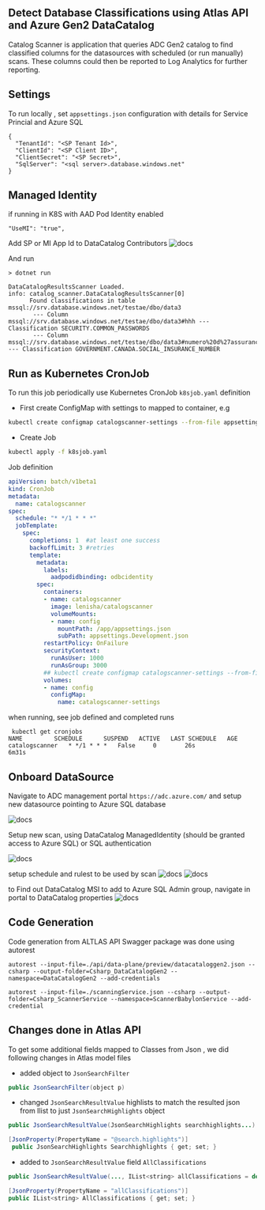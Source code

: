 ## Detect Database Classifications using Atlas API and Azure Gen2 DataCatalog

Catalog Scanner is application that queries ADC Gen2 catalog to find classified columns for the datasources with scheduled (or run manually) scans.
These columns could then  be reported to Log Analytics for further reporting.

## Settings

To run locally , set `appsettings.json` configuration with details for Service Princial and Azure SQL
```
{
  "TenantId": "<SP Tenant Id>",
  "ClientId": "<SP Client ID>",
  "ClientSecret": "<SP Secret>",
  "SqlServer": "<sql server>.database.windows.net"
}
```

## Managed Identity
if running in K8S with AAD Pod Identity enabled

```
"UseMI": "true",
```

Add SP  or MI App Id to DataCatalog Contributors
![docs](./docs/sp.png)



And run
```
> dotnet run 

DataCatalogResultsScanner Loaded.
info: catalog_scanner.DataCatalogResultsScanner[0]
      Found classifications in table mssql://srv.database.windows.net/testae/dbo/data3
       --- Column  mssql://srv.database.windows.net/testae/dbo/data3#hhh --- Classification SECURITY.COMMON_PASSWORDS
       --- Column  mssql://srv.database.windows.net/testae/dbo/data3#numero%20d%27assurance%20sociale --- Classification GOVERNMENT.CANADA.SOCIAL_INSURANCE_NUMBER
```

## Run as Kubernetes CronJob
To run this job periodically use Kubernetes CronJob  `k8sjob.yaml` definition

- First create ConfigMap with settings to mapped to container, e.g

```sh
kubectl create configmap catalogscanner-settings --from-file appsettings.Development.json
```

- Create Job
```sh
kubectl apply -f k8sjob.yaml
```

Job definition

```yaml
apiVersion: batch/v1beta1
kind: CronJob
metadata:
  name: catalogscanner
spec:
  schedule: "* */1 * * *"
  jobTemplate:
    spec:
      completions: 1  #at least one success
      backoffLimit: 3 #retries
      template:
        metadata:
          labels:
            aadpodidbinding: odbcidentity
        spec:
          containers:
          - name: catalogscanner
            image: lenisha/catalogscanner
            volumeMounts:
            - name: config
              mountPath: /app/appsettings.json
              subPath: appsettings.Development.json
          restartPolicy: OnFailure
          securityContext:
            runAsUser: 1000
            runAsGroup: 3000
          ## kubectl create configmap catalogscanner-settings --from-file appsettings.Development.json
          volumes:
          - name: config 
            configMap:
              name: catalogscanner-settings   
```

when running, see job defined and completed runs
```
 kubectl get cronjobs
NAME         SCHEDULE      SUSPEND   ACTIVE   LAST SCHEDULE   AGE
catalogscanner   * */1 * * *   False     0        26s             6m31s
```

## Onboard DataSource

Navigate to ADC management portal `https://adc.azure.com/`  and setup new datasource pointing to Azure SQL database

![docs](./docs/newds.png)

Setup new scan, using DataCatalog ManagedIdentity (should be granted access to Azure SQL) or SQL authentication

![docs](./docs/scan.png)

setup schedule and rulest to be used by scan
![docs](./docs/scanschedule.png)
![docs](./docs/ruleset.png)

to Find out DataCatalog MSI to add to Azure SQL Admin group, navigate in portal to DataCatalog properties
![docs](./docs/AdcMI.png)



## Code Generation

Code generation from ALTLAS API Swagger package was done using autorest

```
autorest --input-file=./api/data-plane/preview/datacataloggen2.json --csharp --output-folder=Csharp_DataCatalogGen2 --namespace=DataCatalogGen2 --add-credentials

autorest --input-file=./scanningService.json --csharp --output-folder=Csharp_ScannerService --namespace=ScannerBabylonService --add-credential

```

## Changes done in Atlas API  

To get some additional fields mapped to Classes from Json , we did following changes in Atlas model files

- added object to `JsonSearchFilter`

```java
public JsonSearchFilter(object p)
```

- changed `JsonSearchResultValue` highlists to match the resulted json from Ilist to just `JsonSearchHighlights` object

```java
public JsonSearchResultValue(JsonSearchHighlights searchhighlights...)

[JsonProperty(PropertyName = "@search.highlights")]
 public JsonSearchHighlights Searchhighlights { get; set; }
```

- added to `JsonSearchResultValue` field `AllClassifications`

```java
public JsonSearchResultValue(..., IList<string> allClassifications = default(IList<string>) )

[JsonProperty(PropertyName = "allClassifications")]
public IList<string> AllClassifications { get; set; }
```